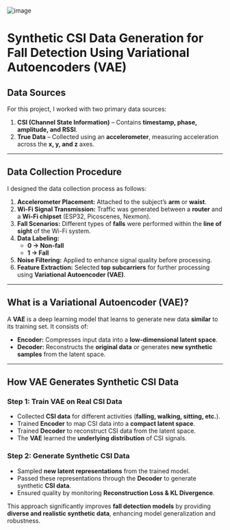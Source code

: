 ![image](https://github.com/user-attachments/assets/3e2b5962-1a40-4bfb-8d76-65f392113e0b)

# **Synthetic CSI Data Generation for Fall Detection Using Variational Autoencoders (VAE)**  

## **Data Sources**  
For this project, I worked with two primary data sources:  
1. **CSI (Channel State Information)** – Contains **timestamp, phase, amplitude, and RSSI**.  
2. **True Data** – Collected using an **accelerometer**, measuring acceleration across the **x, y, and z** axes.  

---  

## **Data Collection Procedure**  
I designed the data collection process as follows:  

1. **Accelerometer Placement:** Attached to the subject’s **arm** or **waist**.  
2. **Wi-Fi Signal Transmission:** Traffic was generated between a **router** and a **Wi-Fi chipset** (ESP32, Picoscenes, Nexmon).  
3. **Fall Scenarios:** Different types of **falls** were performed within the **line of sight** of the Wi-Fi system.  
4. **Data Labeling:**  
   - **0 → Non-fall**  
   - **1 → Fall**  
5. **Noise Filtering:** Applied to enhance signal quality before processing.  
6. **Feature Extraction:** Selected **top subcarriers** for further processing using **Variational Autoencoder (VAE)**.  

---  

## **What is a Variational Autoencoder (VAE)?**  
A **VAE** is a deep learning model that learns to generate new data **similar** to its training set. It consists of:  

- **Encoder:** Compresses input data into a **low-dimensional latent space**.  
- **Decoder:** Reconstructs the **original data** or generates **new synthetic samples** from the latent space.  

---  

## **How VAE Generates Synthetic CSI Data**  

### **Step 1: Train VAE on Real CSI Data**  
- Collected **CSI data** for different activities (**falling, walking, sitting, etc.**).  
- Trained **Encoder** to map CSI data into a **compact latent space**.  
- Trained **Decoder** to reconstruct CSI data from the latent space.  
- The **VAE** learned the **underlying distribution** of CSI signals.  

### **Step 2: Generate Synthetic CSI Data**  
- Sampled **new latent representations** from the trained model.  
- Passed these representations through the **Decoder** to generate synthetic **CSI data**.  
- Ensured quality by monitoring **Reconstruction Loss & KL Divergence**.  

This approach significantly improves **fall detection models** by providing **diverse and realistic synthetic data**, enhancing model generalization and robustness.
